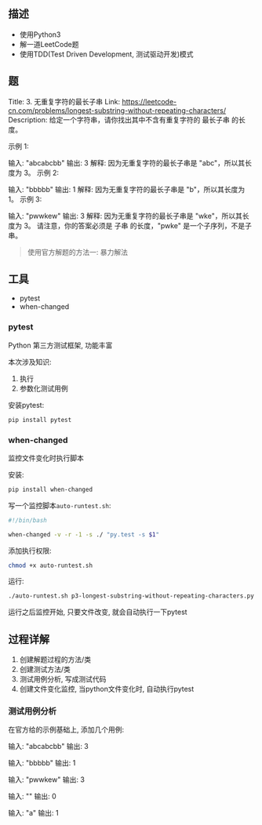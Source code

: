 ## 描述

- 使用Python3
- 解一道LeetCode题
- 使用TDD(Test Driven Development, 测试驱动开发)模式

## 题

Title: 3. 无重复字符的最长子串
Link: https://leetcode-cn.com/problems/longest-substring-without-repeating-characters/
Description: 
给定一个字符串，请你找出其中不含有重复字符的 最长子串 的长度。

示例 1:

输入: "abcabcbb"
输出: 3 
解释: 因为无重复字符的最长子串是 "abc"，所以其长度为 3。
示例 2:

输入: "bbbbb"
输出: 1
解释: 因为无重复字符的最长子串是 "b"，所以其长度为 1。
示例 3:

输入: "pwwkew"
输出: 3
解释: 因为无重复字符的最长子串是 "wke"，所以其长度为 3。
     请注意，你的答案必须是 子串 的长度，"pwke" 是一个子序列，不是子串。
     
> 使用官方解题的方法一: 暴力解法

## 工具

- pytest
- when-changed

### pytest

Python 第三方测试框架, 功能丰富

本次涉及知识:
1. 执行
2. 参数化测试用例

安装pytest:

```bash
pip install pytest
```

### when-changed

监控文件变化时执行脚本

安装:

```bash
pip install when-changed
```

写一个监控脚本`auto-runtest.sh`:

```bash
#!/bin/bash

when-changed -v -r -1 -s ./ "py.test -s $1"

```

添加执行权限:

```bash
chmod +x auto-runtest.sh 
```

运行:

```bash
./auto-runtest.sh p3-longest-substring-without-repeating-characters.py 
```

运行之后监控开始, 只要文件改变, 就会自动执行一下pytest

## 过程详解

1. 创建解题过程的方法/类
2. 创建测试方法/类
3. 测试用例分析, 写成测试代码
4. 创建文件变化监控, 当python文件变化时, 自动执行pytest

### 测试用例分析

在官方给的示例基础上, 添加几个用例:

输入: "abcabcbb"
输出: 3 

输入: "bbbbb"
输出: 1

输入: "pwwkew"
输出: 3

输入: ""
输出: 0

输入: "a"
输出: 1